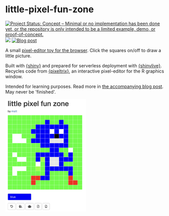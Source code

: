 
# little-pixel-fun-zone

<!-- badges: start -->
[![Project Status: Concept – Minimal or no implementation has been done yet, or the repository is only intended to be a limited example, demo, or proof-of-concept.](https://www.repostatus.org/badges/latest/concept.svg)](https://www.repostatus.org/#concept)
[![](https://img.shields.io/badge/Shiny-shinylive-447099?style=flat&labelColor=white&logo=Posit&logoColor=447099)](https://matt-dray.github.io/little-pixel-fun-zone/)
[![Blog
post](https://img.shields.io/badge/rostrum.blog-post-008900?labelColor=000000&logo=data%3Aimage%2Fgif%3Bbase64%2CR0lGODlhEAAQAPEAAAAAABWCBAAAAAAAACH5BAlkAAIAIf8LTkVUU0NBUEUyLjADAQAAACwAAAAAEAAQAAAC55QkISIiEoQQQgghRBBCiCAIgiAIgiAIQiAIgSAIgiAIQiAIgRAEQiAQBAQCgUAQEAQEgYAgIAgIBAKBQBAQCAKBQEAgCAgEAoFAIAgEBAKBIBAQCAQCgUAgEAgCgUBAICAgICAgIBAgEBAgEBAgEBAgECAgICAgECAQIBAQIBAgECAgICAgICAgECAQECAQICAgICAgICAgEBAgEBAgEBAgICAgICAgECAQIBAQIBAgECAgICAgIBAgECAQECAQIBAgICAgIBAgIBAgEBAgECAgECAgICAgICAgECAgECAgQIAAAQIKAAAh%2BQQJZAACACwAAAAAEAAQAAAC55QkIiESIoQQQgghhAhCBCEIgiAIgiAIQiAIgSAIgiAIQiAIgRAEQiAQBAQCgUAQEAQEgYAgIAgIBAKBQBAQCAKBQEAgCAgEAoFAIAgEBAKBIBAQCAQCgUAgEAgCgUBAICAgICAgIBAgEBAgEBAgEBAgECAgICAgECAQIBAQIBAgECAgICAgICAgECAQECAQICAgICAgICAgEBAgEBAgEBAgICAgICAgECAQIBAQIBAgECAgICAgIBAgECAQECAQIBAgICAgIBAgIBAgEBAgECAgECAgICAgICAgECAgECAgQIAAAQIKAAA7)](https://www.rostrum.blog/posts/2024-09-15-shiny-pixel/)
<!-- badges: end -->

A small [pixel-editor toy for the browser](https://matt-dray.github.io/little-pixel-fun-zone/). Click the squares on/off to draw a little picture.

Built with [{shiny}](https://shiny.posit.co/) and prepared for serverless deployment with [{shinylive}](https://posit-dev.github.io/r-shinylive/). Recycles code from [{pixeltrix}](https://github.com/matt-dray/pixeltrix), an interactive pixel-editor for the R graphics window.

Intended for learning purposes. Read more in [the accompanying blog post](https://www.rostrum.blog/posts/2024-09-15-shiny-pixel/). May never be 'finished'.

<img src='img/SANIC.png' alt="Screenshot of a web app called 'little pixel fun zone'. in the centre is a child's drawing of the fast blue hedgehog rendered in blocky square pixels. Under the image are some buttons to select a colour, undo, fill and downloade outputs." width='50%'>
